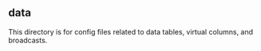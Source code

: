 ## data

This directory is for config files related to data tables, virtual columns, and broadcasts.